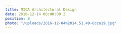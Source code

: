 ```yaml
---
title: MICA Architectural Design
date: 2016-12-14 00:00:00 Z
position: 8
photo: "/uploads/2016-12-04%2014.51.49-8cca19.jpg"
---
```


